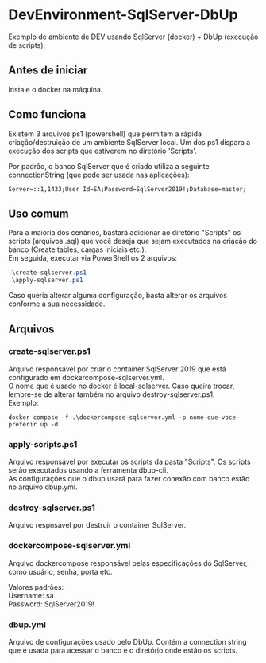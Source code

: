 # DevEnvironment-SqlServer-DbUp

Exemplo de ambiente de DEV usando SqlServer (docker) + DbUp (execução de scripts). 

## Antes de iniciar

Instale o docker na máquina.

## Como funciona

Existem 3 arquivos ps1 (powershell) que permitem a rápida criação/destruição de um ambiente SqlServer local. Um dos ps1 dispara a execução dos scripts que estiverem no diretório 'Scripts'.  

Por padrão, o banco SqlServer que é criado utiliza a seguinte connectionString (que pode ser usada nas aplicações): 

```text
Server=::1,1433;User Id=SA;Password=SqlServer2019!;Database=master;
```

## Uso comum

Para a maioria dos cenários, bastará adicionar ao diretório "Scripts" os scripts (arquivos .sql) que você deseja que sejam executados na criação do banco (Create tables, cargas iniciais etc.).  
Em seguida, executar via PowerShell os 2 arquivos: 

```powershell
.\create-sqlserver.ps1
.\apply-sqlserver.ps1
```

Caso queria alterar alguma configuração, basta alterar os arquivos conforme a sua necessidade.  

## Arquivos

### create-sqlserver.ps1

Arquivo responsável por criar o container SqlServer 2019 que está configurado em dockercompose-sqlserver.yml.  
O nome que é usado no docker é local-sqlserver. Caso queira trocar, lembre-se de alterar também no arquivo destroy-sqlserver.ps1.  
Exemplo:  

```text
docker compose -f .\dockercompose-sqlserver.yml -p nome-que-voce-preferir up -d
```

### apply-scripts.ps1

Arquivo responsável por executar os scripts da pasta "Scripts". Os scripts serão executados usando a ferramenta dbup-cli.  
As configurações que o dbup usará para fazer conexão com banco estão no arquivo dbup.yml.  

### destroy-sqlserver.ps1

Arquivo respnsável por destruir o container SqlServer.  

### dockercompose-sqlserver.yml

Arquivo dockercompose responsável pelas especificações do SqlServer, como usuário, senha, porta etc.  

Valores padrões:  
Username: sa  
Password: SqlServer2019!  

### dbup.yml

Arquivo de configurações usado pelo DbUp. Contém a connection string que é usada para acessar o banco e o diretório onde estão os scripts.  